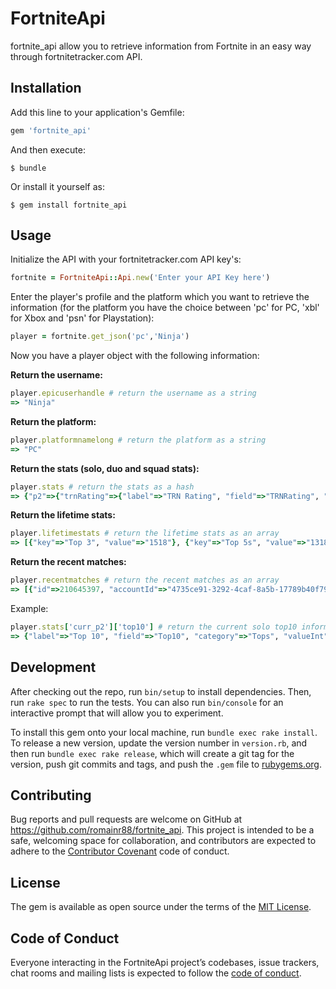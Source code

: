 # FortniteApi

fortnite_api allow you to retrieve information from Fortnite in an easy way through fortnitetracker.com API.

## Installation

Add this line to your application's Gemfile:

```ruby
gem 'fortnite_api'
```

And then execute:

    $ bundle

Or install it yourself as:

    $ gem install fortnite_api

## Usage

Initialize the API with your fortnitetracker.com API key's:
```ruby
fortnite = FortniteApi::Api.new('Enter your API Key here')
```

Enter the player's profile and the platform which you want to retrieve the information (for the platform you have the choice between 'pc' for PC, 'xbl' for Xbox and 'psn' for Playstation):
```ruby
player = fortnite.get_json('pc','Ninja')
```

Now you have a player object with the following information:

**Return the username:**
```ruby
player.epicuserhandle # return the username as a string
=> "Ninja"
```

**Return the platform:**
```ruby
player.platformnamelong # return the platform as a string
=> "PC"
```

**Return the stats (solo, duo and squad stats):**
```ruby
player.stats # return the stats as a hash
=> {"p2"=>{"trnRating"=>{"label"=>"TRN Rating", "field"=>"TRNRating", "category"=>"Rating", "valueInt"=>4543, "value"=>"4543", "rank"=>2080,..., "value"=>"392.45", "percentile"=>0.6, "displayValue"=>"392.45"}}}
```

**Return the lifetime stats:**
```ruby
player.lifetimestats # return the lifetime stats as an array
=> [{"key"=>"Top 3", "value"=>"1518"}, {"key"=>"Top 5s", "value"=>"1318"}, {"key"=>"Top 3s", "value"=>"387"}, {"key"=>"Top 6s", "value"=>"477"},..., "value"=>"54518"}, {"key"=>"K/d", "value"=>"11.05"}]
```

**Return the recent matches:**
```ruby
player.recentmatches # return the recent matches as an array
=> [{"id"=>210645397, "accountId"=>"4735ce91-3292-4caf-8a5b-17789b40f79c", "playlist"=>"p10", "kills"=>10, "minutesPlayed"=>0, "top1"=>1, "top5"=>1,...,  "trnRating"=>4472.8, "trnRatingChange"=>-12.857500000000005}]
```

Example:
```ruby
player.stats['curr_p2']['top10'] # return the current solo top10 information
=> {"label"=>"Top 10", "field"=>"Top10", "category"=>"Tops", "valueInt"=>49, "value"=>"49", "rank"=>9512, "percentile"=>0.2, "displayValue"=>"49"}
```

## Development

After checking out the repo, run `bin/setup` to install dependencies. Then, run `rake spec` to run the tests. You can also run `bin/console` for an interactive prompt that will allow you to experiment.

To install this gem onto your local machine, run `bundle exec rake install`. To release a new version, update the version number in `version.rb`, and then run `bundle exec rake release`, which will create a git tag for the version, push git commits and tags, and push the `.gem` file to [rubygems.org](https://rubygems.org).

## Contributing

Bug reports and pull requests are welcome on GitHub at https://github.com/romainr88/fortnite_api. This project is intended to be a safe, welcoming space for collaboration, and contributors are expected to adhere to the [Contributor Covenant](http://contributor-covenant.org) code of conduct.

## License

The gem is available as open source under the terms of the [MIT License](https://opensource.org/licenses/MIT).

## Code of Conduct

Everyone interacting in the FortniteApi project’s codebases, issue trackers, chat rooms and mailing lists is expected to follow the [code of conduct](https://github.com/romainr88/fortnite_api/blob/master/CODE_OF_CONDUCT.md).
